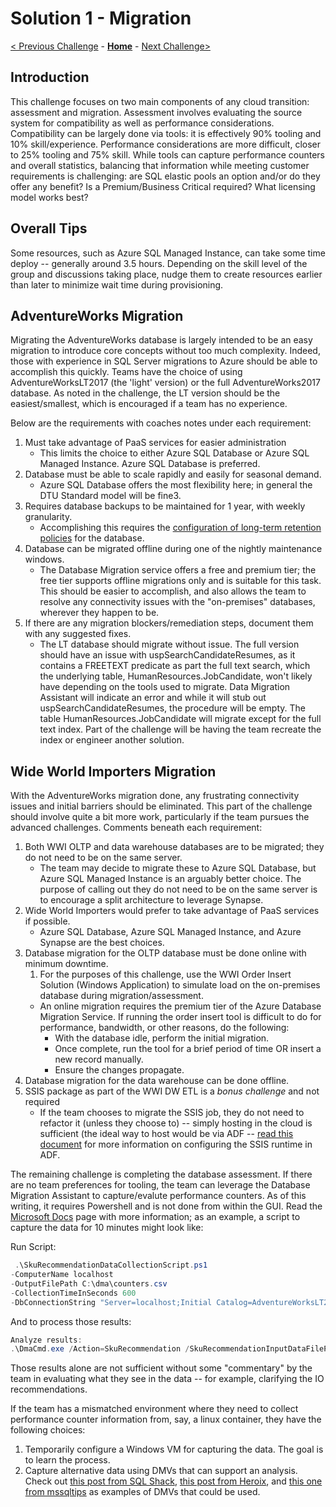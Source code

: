 # Solution 1 - Migration

[< Previous Challenge](./Solution00.md) - **[Home](README.md)** - [Next Challenge>](./Solution02.md)

## Introduction

This challenge focuses on two main components of any cloud transition: assessment and migration. Assessment involves evaluating the source system for compatibility as well as performance considerations. Compatibility can be largely done via tools: it is effectively 90% tooling and 10% skill/experience. Performance considerations are more difficult, closer to 25% tooling and 75% skill. While tools can capture performance counters and overall statistics, balancing that information while meeting customer requirements is challenging: are SQL elastic pools an option and/or do they offer any benefit? Is a Premium/Business Critical required? What licensing model works best?

## Overall Tips

Some resources, such as Azure SQL Managed Instance, can take some time deploy -- generally around 3.5 hours. Depending on the skill level of the group and discussions taking place, nudge them to create resources earlier than later to minimize wait time during provisioning.

## AdventureWorks Migration

Migrating the AdventureWorks database is largely intended to be an easy migration to introduce core concepts without too much complexity. Indeed, those with experience in SQL Server migrations to Azure should be able to accomplish this quickly. Teams have the choice of using AdventureWorksLT2017 (the 'light' version) or the full AdventureWorks2017 database. As noted in the challenge, the LT version should be the easiest/smallest, which is encouraged if a team has no experience.

Below are the requirements with coaches notes under each requirement:

1. Must take advantage of PaaS services for easier administration
    * This limits the choice to either Azure SQL Database or Azure SQL Managed Instance.  Azure SQL Database is preferred.
1. Database must be able to scale rapidly and easily for seasonal demand.
    * Azure SQL Database offers the most flexibility here; in general the DTU Standard model will be fine3.
1. Requires database backups to be maintained for 1 year, with weekly granularity.
    * Accomplishing this requires the [configuration of long-term retention policies](https://docs.microsoft.com/en-us/azure/azure-sql/database/long-term-backup-retention-configure) for the database.
1. Database can be migrated offline during one of the nightly maintenance windows.
    * The Database Migration service offers a free and premium tier; the free tier supports offline migrations only and is suitable for this task. This should be easier to accomplish, and also allows the team to resolve any connectivity issues with the "on-premises" databases, wherever they happen to be.
1. If there are any migration blockers/remediation steps, document them with any suggested fixes.
    * The LT database should migrate without issue. The full version should have an issue with uspSearchCandidateResumes, as it contains a FREETEXT predicate as part the full text search, which the underlying table, HumanResources.JobCandidate, won't likely have depending on the tools used to migrate. Data Migration Assistant will indicate an error and while it will stub out uspSearchCandidateResumes, the procedure will be empty. The table HumanResources.JobCandidate will migrate except for the full text index. Part of the challenge will be having the team recreate the index or engineer another solution.

## Wide World Importers Migration

With the AdventureWorks migration done, any frustrating connectivity issues and initial barriers should be eliminated. This part of the challenge should involve quite a bit more work, particularly if the team pursues the advanced challenges. Comments beneath each requirement:

1. Both WWI OLTP and data warehouse databases are to be migrated; they do not need to be on the same server.
    * The team may decide to migrate these to Azure SQL Database, but Azure SQL Managed Instance is an arguably better choice. The purpose of calling out they do not need to be on the same server is to encourage a split architecture to leverage Synapse.
1. Wide World Importers would prefer to take advantage of PaaS services if possible.
    * Azure SQL Database, Azure SQL Managed Instance, and Azure Synapse are the best choices.
1. Database migration for the OLTP database must be done online with minimum downtime.
    1. For the purposes of this challenge, use the WWI Order Insert Solution (Windows Application) to simulate load on the on-premises database during migration/assessment.
    * An online migration requires the premium tier of the Azure Database Migration Service. If running the order insert tool is difficult to do for performance, bandwidth, or other reasons, do the following:
        * With the database idle, perform the initial migration.
        * Once complete, run the tool for a brief period of time OR insert a new record manually.
        * Ensure the changes propagate.
1. Database migration for the data warehouse can be done offline.
1. SSIS package as part of the WWI DW ETL is a *bonus challenge* and not required
    * If the team chooses to migrate the SSIS job, they do not need to refactor it (unless they choose to) -- simply hosting in the cloud is sufficient (the ideal way to host would be via ADF -- [read this document](https://docs.microsoft.com/en-us/azure/data-factory/tutorial-deploy-ssis-packages-azure) for more information on configuring the SSIS runtime in ADF.

The remaining challenge is completing the database assessment. If there are no team preferences for tooling, the team can leverage the Database Migration Assistant to capture/evalute performance counters. As of this writing, it requires Powershell and is not done from within the GUI. Read the [Microsoft Docs](https://docs.microsoft.com/en-us/sql/dma/dma-sku-recommend-sql-db?view=sql-server-ver15) page with more information; as an example, a script to capture the data for 10 minutes might look like:

Run Script:
```powershell
 .\SkuRecommendationDataCollectionScript.ps1 
-ComputerName localhost
-OutputFilePath C:\dma\counters.csv 
-CollectionTimeInSeconds 600 
-DbConnectionString "Server=localhost;Initial Catalog=AdventureWorksLT2017;Integrated Security=SSPI;"
```

And to process those results:

```powershell
Analyze results:
.\DmaCmd.exe /Action=SkuRecommendation /SkuRecommendationInputDataFilePath="c:\dma\counters.csv" /SkuRecommendationTsvOutputResultsFilePath="c:\dma\prices.tsv" /SkuRecommendationJsonOutputResultsFilePath="C:\dma\prices.json” /SkuRecommendationOutputResultsFilePath="C:\dma\prices.html" /SkuRecommendationPreventPriceRefresh=true
```

Those results alone are not sufficient without some "commentary" by the team in evaluating what they see in the data -- for example, clarifying the IO recommendations. 

If the team has a mismatched environment where they need to collect performance counter information from, say, a linux container, they have the following choices:
1. Temporarily configure a Windows VM for capturing the data. The goal is to learn the process.
2. Capture alternative data using DMVs that can support an analysis. Check out [this post from SQL Shack](https://www.sqlshack.com/top-8-new-enhanced-sql-server-2017-dmvs-dmfs-dbas/), [this post from Heroix](https://blog.heroix.com/blog/sql-server-cpu-dmv-queries), and [this one from mssqltips](https://www.mssqltips.com/sqlservertutorial/273/dynamic-management-views/) as examples of DMVs that could be used.

